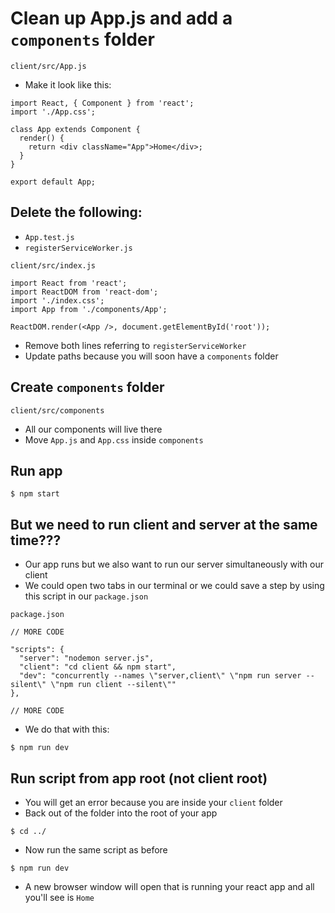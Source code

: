 # Clean up App.js and add a `components` folder

`client/src/App.js`

* Make it look like this:

```
import React, { Component } from 'react';
import './App.css';

class App extends Component {
  render() {
    return <div className="App">Home</div>;
  }
}

export default App;
```

## Delete the following:
* `App.test.js`
* `registerServiceWorker.js`

`client/src/index.js`

```
import React from 'react';
import ReactDOM from 'react-dom';
import './index.css';
import App from './components/App';

ReactDOM.render(<App />, document.getElementById('root'));
```

* Remove both lines referring to `registerServiceWorker`
* Update paths because you will soon have a `components` folder

## Create `components` folder
`client/src/components`

* All our components will live there
* Move `App.js` and `App.css` inside `components`

## Run app
`$ npm start`

## But we need to run client and server at the same time???
* Our app runs but we also want to run our server simultaneously with our client
* We could open two tabs in our terminal or we could save a step by using this script in our `package.json`

`package.json`

```
// MORE CODE

"scripts": {
  "server": "nodemon server.js",
  "client": "cd client && npm start",
  "dev": "concurrently --names \"server,client\" \"npm run server --silent\" \"npm run client --silent\""
},

// MORE CODE
```

* We do that with this:

`$ npm run dev`

## Run script from app root (not client root)
* You will get an error because you are inside your `client` folder
* Back out of the folder into the root of your app

`$ cd ../`

* Now run the same script as before

`$ npm run dev`

* A new browser window will open that is running your react app and all you'll see is `Home`




